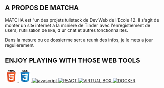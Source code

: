 ## A PROPOS DE MATCHA

MATCHA est l'un des projets fullstack de Dev Web de l'Ecole 42. Il s'agit de monter un site internet a la maniere de Tinder, avec l'enregistrement de users, l'utilisation de like, d'un chat et autres fonctionnalites.

Dans la mesure ou ce dossier me sert a reunir des infos, je le mets a jour regulierement.

## ENJOY PLAYING WITH THOSE WEB TOOLS

<a href="https://developer.mozilla.org/fr/docs/Web/HTML" target="_blank" rel="noreferrer"> 
	<img src="https://raw.githubusercontent.com/devicons/devicon/master/icons/html5/html5-original-wordmark.svg" alt="html5" width="40" height="40"/> </a>

<a href="https://developer.mozilla.org/fr/docs/Web/CSS" target="_blank" rel="noreferrer"> 
	<img src="https://raw.githubusercontent.com/devicons/devicon/master/icons/css3/css3-original-wordmark.svg" alt="css3" width="40" height="40"/> </a>

<a href="https://developer.mozilla.org/en-US/docs/Web/JavaScript" target="_blank" rel="noreferrer"> 
	<img src="https://upload.wikimedia.org/wikipedia/commons/thumb/d/d4/Javascript-shield.svg/595px-Javascript-shield.svg.png" alt="javascript" width="30" height="40"/> </a>

<a href="https://fr.legacy.reactjs.org/" target="_blank" rel="noreferrer"> 
	<img src="https://reactnative.dev/img/header_logo.svg" alt="REACT" width="40" height="40"/> </a>

<a href="https://www.virtualbox.org/" target="_blank" rel="noreferrer"> 
	<img src="https://upload.wikimedia.org/wikipedia/commons/d/d5/Virtualbox_logo.png" alt="VIRTUAL BOX" width="40" height="40"/> </a>

<a href="https://www.docker.com/" target="_blank" rel="noreferrer"> 
	<img src="https://upload.wikimedia.org/wikipedia/commons/e/ea/Docker_%28container_engine%29_logo_%28cropped%29.png" alt="DOCKER" width="40" height="40"/> </a>
